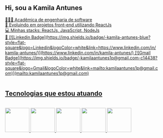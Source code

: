 ## Hi, sou a Kamila Antunes 
 <div>
  <a href="https://github.com/kamilaantunes">
<div>

<div>
  👩🏻‍💻 Acadêmica de engenharia de software <br/>
  🚀 Evoluindo em projetos front-end utilizando ReactJs <br/>
  💻 Minhas stacks: ReactJs, JavaScript, NodeJs <br/>
  📧 [![Linkedin Badge](https://img.shields.io/badge/-kamila-antunes-blue?style=flat-square&logo=Linkedin&logoColor=white&link=https://www.linkedin.com/in/kamila-antunes/)](https://www.linkedin.com/in/kamila-antunes/) [![Gmail Badge](https://img.shields.io/badge/-kamilaantunes1p@gmail.com-c14438?style=flat-square&logo=Gmail&logoColor=white&link=mailto:kamilaantunes1p@gmail.com)](mailto:kamilaantunes1p@gmail.com)
</div>

<br/>

## Tecnologias que estou atuando
<br/>

<div>
  <img style="width: 80px" src="https://cdn.jsdelivr.net/gh/devicons/devicon/icons/javascript/javascript-original.svg" />
  <img style="width: 80px" src="https://cdn.jsdelivr.net/gh/devicons/devicon/icons/react/react-original-wordmark.svg" />
  <img style="width: 80px" src="https://cdn.jsdelivr.net/gh/devicons/devicon/icons/html5/html5-plain-wordmark.svg" />
  <img style="width: 80px" src="https://cdn.jsdelivr.net/gh/devicons/devicon/icons/css3/css3-plain-wordmark.svg" />
  <img style="width: 80px" src="https://cdn.jsdelivr.net/gh/devicons/devicon/icons/nodejs/nodejs-original.svg" />
</div>

##